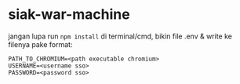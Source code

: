 # siak-war-machine
jangan lupa run `npm install` di terminal/cmd, bikin file .env & write ke filenya pake format:

```dotenv
PATH_TO_CHROMIUM=<path executable chromium>
USERNAME=<username sso>
PASSWORD=<password sso>
```
